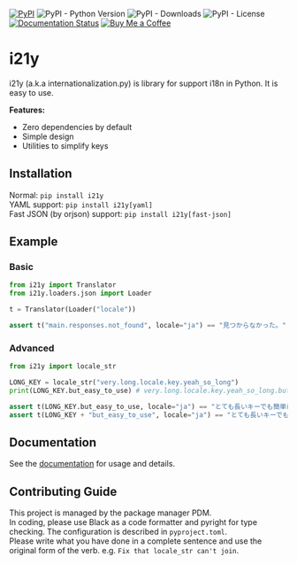 [![PyPI](https://img.shields.io/pypi/v/i21y)](https://pypi.org/project/i21y/)
![PyPI - Python Version](https://img.shields.io/pypi/pyversions/i21y)
![PyPI - Downloads](https://img.shields.io/pypi/dm/i21y)
![PyPI - License](https://img.shields.io/pypi/l/i21y)
[![Documentation Status](https://readthedocs.org/projects/i21y/badge/?version=latest)](https://i21y.readthedocs.io/en/latest/?badge=latest)
[![Buy Me a Coffee](https://img.shields.io/badge/-tasuren-E9EEF3?label=Buy%20Me%20a%20Coffee&logo=buymeacoffee)](https://www.buymeacoffee.com/tasuren)

# i21y
i21y (a.k.a internationalization.py) is library for support i18n in Python. It is easy to use.

**Features:**
- Zero dependencies by default
- Simple design
- Utilities to simplify keys

## Installation
Normal: `pip install i21y`  
YAML support: `pip install i21y[yaml]`  
Fast JSON (by orjson) support: `pip install i21y[fast-json]`

## Example
### Basic
```python
from i21y import Translator
from i21y.loaders.json import Loader

t = Translator(Loader("locale"))

assert t("main.responses.not_found", locale="ja") == "見つからなかった。"
```
### Advanced
```python
from i21y import locale_str

LONG_KEY = locale_str("very.long.locale.key.yeah_so_long")
print(LONG_KEY.but_easy_to_use) # very.long.locale.key.yeah_so_long.but_easy_to_use

assert t(LONG_KEY.but_easy_to_use, locale="ja") == "とても長いキーでも簡単に使える。"
assert t(LONG_KEY + "but_easy_to_use", locale="ja") == "とても長いキーでも簡単に使える。"
```

## Documentation
See the [documentation](https://i21y.readthedocs.io/) for usage and details.

## Contributing Guide
This project is managed by the package manager PDM.  
In coding, please use Black as a code formatter and pyright for type checking. The configuration is described in `pyproject.toml`.  
Please write what you have done in a complete sentence and use the original form of the verb. e.g. `Fix that locale_str can't join`.
